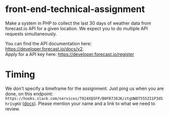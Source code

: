 # front-end-technical-assignment

Make a system in PHP to collect the last 30 days of weather data from forecast.io API for a given location. We expect you to do multiple API requests simultaneously.

You can find the API documentation here: https://developer.forecast.io/docs/v2.  
Apply for a API key here: https://developer.forecast.io/register

# Timing

We don't specify a timeframe for the assignment. Just ping us when you are done, on this endpoint: `https://hooks.slack.com/services/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` ([docs](https://api.slack.com/incoming-webhooks)). Please mention your name and a link to what we need to review.
